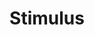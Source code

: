 ---
git: https://github.com/hotwired/stimulus
logohandle: hotwireddev_stimulus
sort: stimulus
title: Stimulus
website: https://stimulus.hotwired.dev/
---